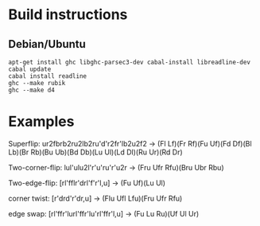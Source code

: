 Build instructions
==================

Debian/Ubuntu
-------------
    apt-get install ghc libghc-parsec3-dev cabal-install libreadline-dev
    cabal update
    cabal install readline
    ghc --make rubik
    ghc --make d4

Examples
========
Superflip:
    ur2fbrb2ru2lb2ru'd'r2fr'lb2u2f2
    -> (Fl Lf)(Fr Rf)(Fu Uf)(Fd Df)(Bl Lb)(Br Rb)(Bu Ub)(Bd Db)(Lu Ul)(Ld Dl)(Ru Ur)(Rd Dr)

Two-corner-flip:
    lul'ulu2l'r'u'ru'r'u2r
    -> (Fru Ufr Rfu)(Bru Ubr Rbu)

Two-edge-flip:
    [rl'fflr'drl'f'r'l,u]
    -> (Fu Uf)(Lu Ul)

corner twist:
    [r'drd'r'dr,u]
    -> (Flu Ufl Lfu)(Fru Ufr Rfu)

edge swap:
    [rl'ffr'lurl'ffr'lu'rl'ffr'l,u]
    -> (Fu Lu Ru)(Uf Ul Ur)


